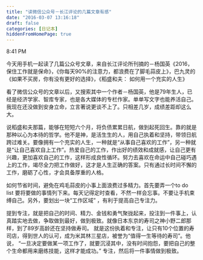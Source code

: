 ```yaml
---
title: "读微信公众号－长江评论的几篇文章有感"
date: "2016-03-07 13:16:18"
draft: false
categories: [日记本]
hiddenFromHomePage: true
---
```

8:41 PM 

今天用手机一起读了几篇公众号文章，来自长江评论所刊摘的－杨国英《2016，保住工作就是保命》，《你每天90%的注意力，都浪费在了脚毛蒜皮上》，巴九灵的《如果不买房，你有没有更好的选择》，《稻盛和夫： 如何用一个充实的人生》

看了微信公众号的文章以后，又搜索其中一个作者－杨国英，他是79年生人，已经是经济学家、智库专家，也是各大媒体的专栏作家。单单写文字也能养活自己。我现在还没做到安身立命，立言著说更谈不上了。只相差几岁，成绩差距却这么大。

说稻盛和夫那篇，能够在短短六个月，将负债累累日航，做到起死回生。靠的就是那种以心为本待的哲学。他不是神，是活生生的人，用自己执着和坚持，带领日航跨过难关。要像拥有一个充实的人生，一种就是“从事自己喜欢的工作”，另一种就是“让自己喜欢自上工作”。热爱自己的工作，作出好的绩效和成就感，让自己更有兴趣，更加喜欢自己的工作，这样形成良性循环。努力去喜欢在命运中自己碰巧遇上的工作，竭尽全力把工作做好，这才是人生正确的答案。只有通过长时间不懈的工作，磨砺了心性，才会具备厚重的人格。

如何节省时间，避免在鸡毛蒜皮的小事上面浪费过多精力。首先要弄一个to do list 要将要做的事情列下来。每天记得定时查看，不然一样会忘事。不要让手机束缚自己。另外，要划出一块“工作区域” ，有利于提高自己专注力。

提到专注，就是把自己的时间、精力、金钱和勇气聚拢起来，投注到一件事上，认真踏实地去做，争取做到最好，做到极致。就像日本东京的寿司之神小野二郎那样，到了89岁高龄还在坚持做寿司。 就是这份执着和专注，让只有10个位置的寿司店，得到世人的认可，成为米其林三星店，被誉为“值得一生等待的寿司”。他说， “一旦决定要做某一项工作了，就要沉浸其中，没有时间抱怨，要把自己的整个生命都用来磨练技能，这样才能成功。”  专注，然后将一件事情做到极致。